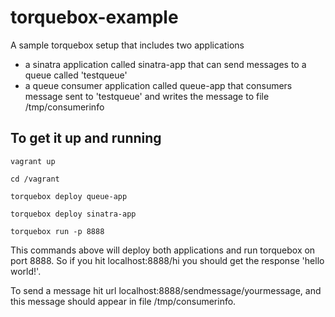 # torquebox-example

A sample torquebox setup that includes two applications

- a sinatra application called sinatra-app that can send messages to a queue called 'testqueue'
- a queue consumer application called queue-app that consumers message sent to 'testqueue' and writes the message to file /tmp/consumerinfo

## To get it up and running

```
vagrant up

cd /vagrant

torquebox deploy queue-app

torquebox deploy sinatra-app

torquebox run -p 8888
```

This commands above will deploy both applications and run torquebox on port 8888. So if you hit localhost:8888/hi you should get the response 'hello world!'.

To send a message hit url localhost:8888/sendmessage/yourmessage, and this message should appear in file /tmp/consumerinfo.
